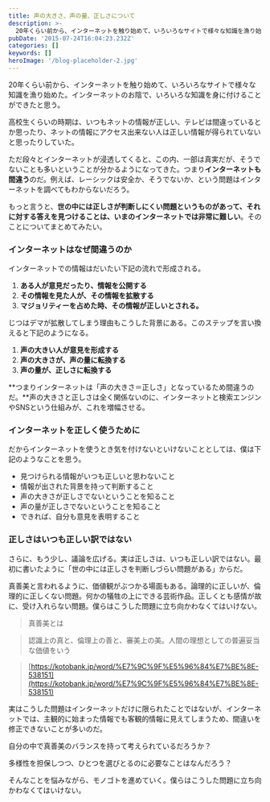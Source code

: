 ```yaml
---
title: 声の大きさ、声の量、正しさについて
description: >-
  20年くらい前から、インターネットを触り始めて、いろいろなサイトで様々な知識を漁り始めた。インターネットのお陰で、いろいろな知識を身に付けることができたと思う。
pubDate: '2015-07-24T16:04:23.232Z'
categories: []
keywords: []
heroImage: '/blog-placeholder-2.jpg'
---
```


20年くらい前から、インターネットを触り始めて、いろいろなサイトで様々な知識を漁り始めた。インターネットのお陰で、いろいろな知識を身に付けることができたと思う。

高校生くらいの時期は、いつもネットの情報が正しい、テレビは間違っているとか思ったり、ネットの情報にアクセス出来ない人は正しい情報が得られていないと思ったりしていた。

ただ段々とインターネットが浸透してくると、この内、一部は真実だが、そうでないことも多いということが分かるようになってきた。つまり**インターネットも間違う**のだ。例えば、レーシックは安全か、そうでないか、という問題はインターネットを調べてもわからないだろう。

もっと言うと、**世の中には正しさが判断しにくい問題というものがあって、それに対する答えを見つけることは、いまのインターネットでは非常に難しい**。そのことについてまとめてみたい。

### **インターネットはなぜ間違うのか**

インターネットでの情報はだいたい下記の流れで形成される。

1.  **ある人が意見だったり、情報を公開する**
2.  **その情報を見た人が、その情報を拡散する**
3.  **マジョリティーを占めた時、その情報が正しいとされる。**

じつはデマが拡散してしまう理由もこうした背景にある。このステップを言い換えると下記のようになる。

1.  **声の大きい人が意見を形成する**
2.  **声の大きさが、声の量に転換する**
3.  **声の量が、正しさに転換する**

**つまりインターネットは「声の大きさ＝正しさ」となっているため間違うのだ。**声の大きさと正しさは全く関係ないのに、インターネットと検索エンジンやSNSという仕組みが、これを増幅させる。

### インターネットを正しく使うために

だからインターネットを使うとき気を付けないといけないこととしては、僕は下記のようなことを思う。

*   見つけられる情報がいつも正しいと思わないこと
*   情報が出された背景を持って判断すること
*   声の大きさが正しさでないということを知ること
*   声の量が正しさでないということを知ること
*   できれば、自分も意見を表明すること

### 正しさはいつも正しい訳ではない

さらに、もう少し、議論を広げる。実は正しさは、いつも正しい訳ではない。最初に書いたように「世の中には正しさを判断しづらい問題がある」からだ。

真善美と言われるように、価値観がぶつかる場面もある。論理的に正しいが、倫理的に正しくない問題。何かの犠牲の上にできる芸術作品。正しくとも感情が故に、受け入れらない問題。僕らはこうした問題に立ち向かわなくてはいけない。

> 真善美とは

> 認識上の真と、倫理上の善と、審美上の美。人間の理想としての普遍妥当な価値をいう

> [https://kotobank.jp/word/%E7%9C%9F%E5%96%84%E7%BE%8E-538151](https://kotobank.jp/word/%E7%9C%9F%E5%96%84%E7%BE%8E-538151)

実はこうした問題はインターネットだけに限られたことではないが、インターネットでは、主観的に始まった情報でも客観的情報に見えてしまうため、間違いを修正できないことが多いのだ。

自分の中で真善美のバランスを持って考えられているだろうか？

多様性を担保しつつ、ひとつを選びとるのに必要なことはなんだろう？

そんなことを悩みながら、モノゴトを進めていく。僕らはこうした問題に立ち向かわなくてはいけない。